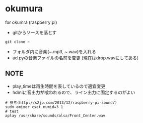 # okumura
for okumra (raspberry pi)

- gitからソースを落とす
```
git clone ~
```

- フォルダ内に音楽(~.mp3, ~.wav)を入れる
- ad.pyの音楽ファイルの名前を変更 (現在はdrop.wavにしてある)

## NOTE
- play_timeは再生時間を表しているので適宜変更
- hdmiに音出力が喰われるので、ライン出力に固定するのがよい
```
# 参考(http://s2jp.com/2013/12/raspberry-pi-sound/)
sudo amixer cset numid=3 1
# test
aplay /usr/share/sounds/alsa/Front_Center.wav
```

